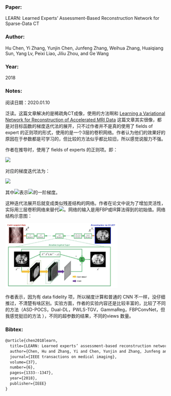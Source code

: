 ### Paper:

LEARN: Learned Experts’ Assessment-Based Reconstruction Network for Sparse-Data CT

### Author:

Hu Chen, Yi Zhang, Yunjin Chen, Junfeng Zhang, Weihua Zhang, Huaiqiang Sun, Yang Lv, Peixi Liao, Jiliu Zhou, and Ge Wang

### Year:

2018

### Notes:

阅读日期：2020.01.10

泛读。这篇文章解决的是稀疏角CT成像，使用的方法啊和 [Learning a Variational Network for Reconstruction of Accelerated MRI Data](learning-a-variational-network-for-reconstruction-of-accelerated-mri-data.md) 这篇文章其实很像，都是对目标函数的梯度迭代法的展开，只不过作者并不是真的使用了 fields of expert 的正则项的形式，使用的是一个3层的卷积网络。作者认为他们的效果好的原因在于参数都是可学习的，但比较的方法似乎都比较旧，所以感觉说服力不强。

作者在推导时，使用了 fields of experts 的正则项。即：

<img src="http://latex.codecogs.com/svg.latex? \begin{aligned}x &=\arg \min _{x} E(x) \\&=\arg \min _{x} \frac{\lambda}{2}\|A x-y\|_{2}^{2}+\sum_{k=1}^{K} \phi_{k}\left(G_{k} x\right), \quad \text { s.t. } x \geq 0\end{aligned}"  border="0"/>

对应的梯度迭代法为：

<img src="http://latex.codecogs.com/svg.latex? x^{t+1}=x^{t}-\left(\lambda^{t} A^{T}\left(A x^{t}-y\right)+\sum_{k=1}^{K}\left(G_{k}^{t}\right)^{T} \gamma_{k}^{t}\left(G_{k}^{t} x^{t}\right)\right)"/>

其中<img src="http://latex.codecogs.com/svg.latex? \gamma_k^t"/>表示<img src="http://latex.codecogs.com/svg.latex? \phi_k"/>的一阶梯度。

这种迭代法展开后就变成类似残差结构的网络。作者在论文中说为了增加灵活性，实际用三层卷积网络来替代<img src="http://latex.codecogs.com/svg.latex? \sum_{k=1}^{K}\left(G_{k}^{t}\right)^{T} \gamma_{k}^{t}\left(G_{k}^{t} x^{t}\right)">。网络的输入是用FBP或IR算法得到的初始值。网络结构示意图：

<img src="https://raw.githubusercontent.com/Theodore-PKU/pictures/master/%E6%88%AA%E5%B1%8F2020-01-10%E4%B8%8B%E5%8D%882.16.36.png" width="70%"/>

作者表示，因为有 data fidelity 项，所以梯度计算和普通的 CNN 不一样，没仔细推过，不清楚有啥区别。实验方面，作者的实验内容还是比较丰富的，比较了不同的方法（ASD-POCS，Dual-DL，PWLS-TGV，GammaReg，FBPConvNet，但我感觉挺旧的方法 ），不同的超参数的结果，不同的views 数量。

### Bibtex:

```latex
@article{chen2018learn,
  title={LEARN: Learned experts’ assessment-based reconstruction network for sparse-data CT},
  author={Chen, Hu and Zhang, Yi and Chen, Yunjin and Zhang, Junfeng and Zhang, Weihua and Sun, Huaiqiang and Lv, Yang and Liao, Peixi and Zhou, Jiliu and Wang, Ge},
  journal={IEEE transactions on medical imaging},
  volume={37},
  number={6},
  pages={1333--1347},
  year={2018},
  publisher={IEEE}
}
```

